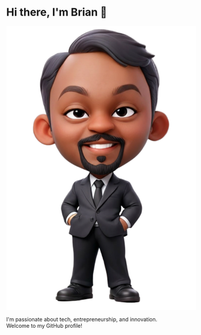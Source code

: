 # Hi there, I'm Brian 👋  

![My Avatar](./mycartoon.png.png)

I'm passionate about tech, entrepreneurship, and innovation.  
Welcome to my GitHub profile!


<!--
**Kbryaann/Kbryaann** is a ✨ _special_ ✨ repository because its `README.md` (this file) appears on your GitHub profile.

Here are some ideas to get you started:

- 🔭 I’m currently working on ...
- 🌱 I’m currently learning ...
- 👯 I’m looking to collaborate on ...
- 🤔 I’m looking for help with ...
- 💬 Ask me about ...
- 📫 How to reach me: ...
- 😄 Pronouns: ...
- ⚡ Fun fact: ...
-->
